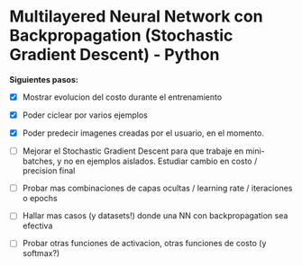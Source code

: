 # Multilayered Neural Network con Backpropagation (Stochastic Gradient Descent) - Python

**Siguientes pasos:**
- [x] Mostrar evolucion del costo durante el entrenamiento
- [x] Poder ciclear por varios ejemplos
- [x] Poder predecir imagenes creadas por el usuario, en el momento.
- [ ] Mejorar el Stochastic Gradient Descent para que trabaje en mini-batches, y no en ejemplos aislados. Estudiar cambio en costo / precision final
- [ ] Probar mas combinaciones de capas ocultas / learning rate / iteraciones o epochs
- [ ] Hallar mas casos (y datasets!) donde una NN con backpropagation sea efectiva
- [ ] Probar otras funciones de activacion, otras funciones de costo (y softmax?)

